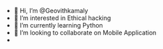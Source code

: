 - 👋 Hi, I’m @Geovithkamaly
- 👀 I’m interested in Ethical hacking
- 🌱 I’m currently learning Python
- 💞️ I’m looking to collaborate on Mobile Application
-
<!---
Geovithkamaly/Geovithkamaly is a ✨ special ✨ repository because its `README.md` (this file) appears on your GitHub profile.
You can click the Preview link to take a look at your changes.
--->
